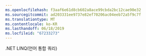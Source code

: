 ```yaml
---
ms.openlocfilehash: f3aaf6e61d8cb602a8ace99cbda2bc12cae90e32
ms.sourcegitcommit: ad203331ee9737e82ef70206ac04eeb72a5f9c7f
ms.translationtype: MT
ms.contentlocale: ko-KR
ms.lasthandoff: 06/18/2019
ms.locfileid: "67233273"
---
```

.NET LINQ(언어 통합 쿼리)